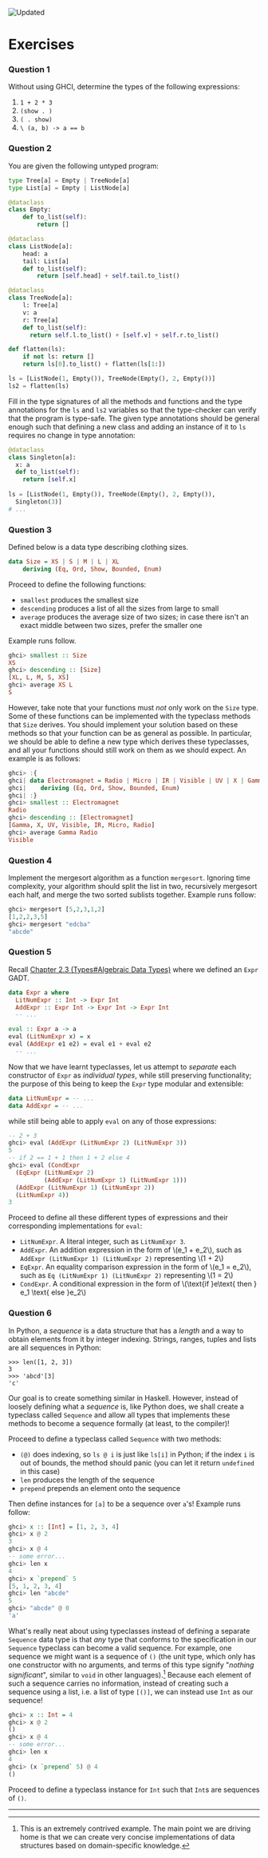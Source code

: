![Updated][update-shield]
# Exercises

### Question 1
Without using GHCI, determine the types of the following expressions:
1.  `1 + 2 * 3`
2.  `(show . )`
3.  `( . show)`
4.  `\ (a, b) -> a == b`

### Question 2
You are given the following untyped
program:

``` python
type Tree[a] = Empty | TreeNode[a]
type List[a] = Empty | ListNode[a]

@dataclass
class Empty:
    def to_list(self):
        return []

@dataclass
class ListNode[a]:
    head: a
    tail: List[a]
    def to_list(self):
        return [self.head] + self.tail.to_list()

@dataclass
class TreeNode[a]:
    l: Tree[a]
    v: a
    r: Tree[a]
    def to_list(self):
      return self.l.to_list() + [self.v] + self.r.to_list()

def flatten(ls):
    if not ls: return []
    return ls[0].to_list() + flatten(ls[1:])

ls = [ListNode(1, Empty()), TreeNode(Empty(), 2, Empty())]
ls2 = flatten(ls)
```

Fill in the type signatures of all the methods and functions and the
type annotations for the `ls` and `ls2` variables so
that the type-checker can verify that the program is type-safe. The
given type annotations should be general enough such that defining a new
class and adding an instance of it to `ls` requires no change
in type annotation:

``` python
@dataclass
class Singleton[a]:
  x: a
  def to_list(self):
    return [self.x]
    
ls = [ListNode(1, Empty()), TreeNode(Empty(), 2, Empty()),
  Singleton(3)]
# ...
```

### Question 3
Defined below is a data type describing clothing sizes.
```haskell
data Size = XS | S | M | L | XL
    deriving (Eq, Ord, Show, Bounded, Enum)
```
Proceed to define the following functions:
- `smallest` produces the smallest size
- `descending` produces a list of all the sizes from large to small
- `average` produces the average size of two sizes; in case there isn't an exact middle between two sizes, prefer the smaller one

Example runs follow.
```haskell
ghci> smallest :: Size
XS
ghci> descending :: [Size]
[XL, L, M, S, XS]
ghci> average XS L
S
```
However, take note that your functions must _not_ only work on the `Size` type. Some of these functions can be implemented with the typeclass methods that `Size` derives. You should implement your solution based on these methods so that your function can be as general as possible. In particular, we should be able to define a new type which derives these typeclasses, and all your functions should still work on them as we should expect. An example is as follows:
```haskell
ghci> :{
ghci| data Electromagnet = Radio | Micro | IR | Visible | UV | X | Gamma
ghci|    deriving (Eq, Ord, Show, Bounded, Enum)
ghci| :}
ghci> smallest :: Electromagnet
Radio
ghci> descending :: [Electromagnet]
[Gamma, X, UV, Visible, IR, Micro, Radio]
ghci> average Gamma Radio
Visible
```

### Question 4
Implement the mergesort algorithm
as a function `mergesort`. Ignoring time complexity, your
algorithm should split the list in two, recursively mergesort each half,
and merge the two sorted sublists together. Example runs follow:

``` haskell
ghci> mergesort [5,2,3,1,2]
[1,2,2,3,5]
ghci> mergesort "edcba"
"abcde"
```

### Question 5

Recall [Chapter 2.3 (Types#Algebraic Data Types)](../../types/sections/algebraic_data_types.md) where we defined an `Expr` GADT.

``` haskell
data Expr a where
  LitNumExpr :: Int -> Expr Int
  AddExpr :: Expr Int -> Expr Int -> Expr Int
  -- ...

eval :: Expr a -> a
eval (LitNumExpr x) = x
eval (AddExpr e1 e2) = eval e1 + eval e2
  -- ... 
```

Now that we have learnt typeclasses, let us attempt to *separate* each
constructor of `Expr` as *individual types*, while still
preserving functionality; the purpose of this being to keep the
`Expr` type modular and extensible:

``` haskell
data LitNumExpr = -- ...
data AddExpr = -- ...
```
while still being able to apply `eval` on any of those
expressions:

``` haskell
-- 2 + 3
ghci> eval (AddExpr (LitNumExpr 2) (LitNumExpr 3))
5
-- if 2 == 1 + 1 then 1 + 2 else 4
ghci> eval (CondExpr 
  (EqExpr (LitNumExpr 2) 
          (AddExpr (LitNumExpr 1) (LitNumExpr 1))) 
  (AddExpr (LitNumExpr 1) (LitNumExpr 2))
  (LitNumExpr 4))
3
```

Proceed to define all these different types of expressions and their
corresponding implementations for `eval`:
-   `LitNumExpr`. A literal integer, such as
    `LitNumExpr 3`.
-   `AddExpr`. An addition expression in the form of
    \\(e_1 + e_2\\), such as
    `AddExpr (LitNumExpr 1) (LitNumExpr 2)` representing
    \\(1 + 2\\)
-   `EqExpr`. An equality comparison expression in the form of
    \\(e_1 = e_2\\), such as `Eq (LitNumExpr 1) (LitNumExpr 2)`
    representing \\(1 = 2\\)
-   `CondExpr`. A conditional expression in the form of
    \\(\text{if }e\text{ then } e_1 \text{ else }e_2\\)

### Question 6
In Python, a _sequence_ is a data structure that has a _length_ and a way to obtain elements from it by integer indexing. Strings, ranges, tuples and lists are all sequences in Python:
```python-repl
>>> len([1, 2, 3])
3
>>> 'abcd'[3]
'c'
```

Our goal is to create something similar in Haskell. However, instead of loosely defining what a _sequence_ is, like Python does, we shall create a typeclass called `Sequence` and allow all types that implements these methods to become a sequence formally (at least, to the compiler)!

Proceed to define a typeclass called `Sequence` with two methods:
- `(@)` does indexing, so `ls @ i` is just like `ls[i]` in Python; if the index `i` is out of bounds, the method should panic (you can let it return `undefined` in this case)
- `len` produces the length of the sequence
- `prepend` prepends an element onto the sequence

Then define instances for `[a]` to be a sequence over `a`'s! Example runs follow:
```haskell
ghci> x :: [Int] = [1, 2, 3, 4]
ghci> x @ 2
3
ghci> x @ 4
-- some error...
ghci> len x
4
ghci> x `prepend` 5
[5, 1, 2, 3, 4]
ghci> len "abcde"
5
ghci> "abcde" @ 0
'a'
```
What's really neat about using typeclasses instead of defining a separate `Sequence` data type is that _any_ type that conforms to the specification in our `Sequence` typeclass can become a valid sequence. For example, one sequence we might want is a sequence of `()` (the unit type, which only has one constructor with no arguments, and terms of this type signify "_nothing significant_", similar to `void` in other languages).[^1] Because each element of such a sequence carries no information, instead of creating such a sequence using a list, i.e. a list of type `[()]`, we can instead use `Int` as our sequence!

```haskell
ghci> x :: Int = 4
ghci> x @ 2
()
ghci> x @ 4
-- some error...
ghci> len x
4
ghci> (x `prepend` 5) @ 4
()
```
Proceed to define a typeclass instance for `Int` such that `Int`s are sequences of `()`.

---
[^1]: This is an extremely contrived example. The main point we are driving home is that we can create very concise implementations of data structures based on domain-specific knowledge.


[update-shield]: https://img.shields.io/badge/LAST%20UPDATED-26%20OCT%202024-57ffd8?style=for-the-badge
